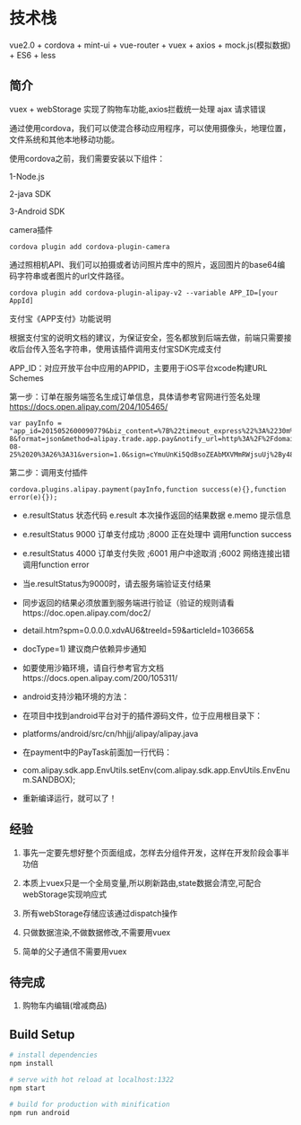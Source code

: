 # 技术栈

vue2.0 + cordova + mint-ui + vue-router + vuex + axios + mock.js(模拟数据) + ES6 + less

## 简介

vuex + webStorage 实现了购物车功能,axios拦截统一处理 ajax 请求错误

通过使用cordova，我们可以使混合移动应用程序，可以使用摄像头，地理位置，文件系统和其他本地移动功能。

使用cordova之前，我们需要安装以下组件：

1-Node.js

2-java SDK

3-Android SDK

camera插件

    cordova plugin add cordova-plugin-camera

通过照相机API、我们可以拍摄或者访问照片库中的照片，返回图片的base64编码字符串或者图片的url文件路径。

    cordova plugin add cordova-plugin-alipay-v2 --variable APP_ID=[your AppId]

支付宝《APP支付》功能说明

根据支付宝的说明文档的建议，为保证安全，签名都放到后端去做，前端只需要接收后台传入签名字符串，使用该插件调用支付宝SDK完成支付

APP_ID：对应开放平台中应用的APPID，主要用于iOS平台xcode构建URL Schemes

第一步：订单在服务端签名生成订单信息，具体请参考官网进行签名处理 https://docs.open.alipay.com/204/105465/

    var payInfo = "app_id=2015052600090779&biz_content=%7B%22timeout_express%22%3A%2230m%22%2C%22product_code%22%3A%22QUICK_MSECURITY_PAY%22%2C%22total_amount%22%3A%220.01%22%2C%22subject%22%3A%221%22%2C%22body%22%3A%22%E6%88%91%E6%98%AF%E6%B5%8B%E8%AF%95%E6%95%B0%E6%8D%AE%22%2C%22out_trade_no%22%3A%22IQJZSRC1YMQB5HU%22%7D&charset=utf-8&format=json&method=alipay.trade.app.pay&notify_url=http%3A%2F%2Fdomain.merchant.com%2Fpayment_notify&sign_type=RSA2&timestamp=2016-08-25%2020%3A26%3A31&version=1.0&sign=cYmuUnKi5QdBsoZEAbMXVMmRWjsuUj%2By48A2DvWAVVBuYkiBj13CFDHu2vZQvmOfkjE0YqCUQE04kqm9Xg3tIX8tPeIGIFtsIyp%2FM45w1ZsDOiduBbduGfRo1XRsvAyVAv2hCrBLLrDI5Vi7uZZ77Lo5J0PpUUWwyQGt0M4cj8g%3D"

第二步：调用支付插件

    cordova.plugins.alipay.payment(payInfo,function success(e){},function error(e){});
    
* e.resultStatus  状态代码  e.result  本次操作返回的结果数据 e.memo 提示信息

* e.resultStatus  9000  订单支付成功 ;8000 正在处理中  调用function success

* e.resultStatus  4000  订单支付失败 ;6001  用户中途取消 ;6002 网络连接出错  调用function error

* 当e.resultStatus为9000时，请去服务端验证支付结果

* 同步返回的结果必须放置到服务端进行验证（验证的规则请看https://doc.open.alipay.com/doc2/
* detail.htm?spm=0.0.0.0.xdvAU6&treeId=59&articleId=103665&
* docType=1) 建议商户依赖异步通知

* 如要使用沙箱环境，请自行参考官方文档https://docs.open.alipay.com/200/105311/
* android支持沙箱环境的方法：

* 在项目中找到android平台对于的插件源码文件，位于应用根目录下：

* platforms/android/src/cn/hhjjj/alipay/alipay.java

* 在payment中的PayTask前面加一行代码：

* com.alipay.sdk.app.EnvUtils.setEnv(com.alipay.sdk.app.EnvUtils.EnvEnum.SANDBOX);

* 重新编译运行，就可以了！


## 经验

1. 事先一定要先想好整个页面组成，怎样去分组件开发，这样在开发阶段会事半功倍

2. 本质上vuex只是一个全局变量,所以刷新路由,state数据会清空,可配合webStorage实现响应式

3. 所有webStorage存储应该通过dispatch操作

4. 只做数据渲染,不做数据修改,不需要用vuex

5. 简单的父子通信不需要用vuex

## 待完成

1. 购物车内编辑(增减商品)


## Build Setup

``` bash
# install dependencies
npm install

# serve with hot reload at localhost:1322
npm start

# build for production with minification
npm run android
